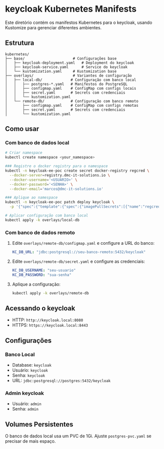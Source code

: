 # keycloak Kubernetes Manifests

Este diretório contém os manifestos Kubernetes para o keycloak, usando Kustomize para gerenciar diferentes ambientes.

## Estrutura

```
kubernetes/
├── base/                      # Configurações base
│   ├── keycloak-deployment.yaml   # Deployment do keycloak
│   ├── keycloak-service.yaml      # Service do keycloak
│   └── kustomization.yaml     # Kustomization base
├── overlays/                  # Variantes de configuração
│   ├── local-db/             # Configuração com banco local
│   │   ├── postgres-*.yaml   # Manifestos do PostgreSQL
│   │   ├── configmap.yaml    # ConfigMap com configs locais
│   │   ├── secret.yaml       # Secrets com credenciais
│   │   └── kustomization.yaml
│   └── remote-db/            # Configuração com banco remoto
│       ├── configmap.yaml    # ConfigMap com configs remotas
│       ├── secret.yaml       # Secrets com credenciais
│       └── kustomization.yaml
```

## Como usar



### Com banco de dados local

```bash
# Criar namespace
kubectl create namespace <your_namespace>

### Registre o docker registry para o namespace
kubectl -n keycloak-ee-poc create secret docker-registry regcred \
  --docker-server=registry.dmc-it-solutions.io \
  --docker-username='<USUARIO>' \
  --docker-password='<SENHA>' \
  --docker-email='marcos@dmc-it-solutions.io'

### Aplique ao namespace
kubectl -n keycloak-ee-poc patch deploy keycloak \
  -p '{"spec":{"template":{"spec":{"imagePullSecrets":[{"name":"regcred"}]}}}}'

# Aplicar configuração com banco local
kubectl apply -k overlays/local-db
```

### Com banco de dados remoto

1. Edite `overlays/remote-db/configmap.yaml` e configure a URL do banco:
   ```yaml
   KC_DB_URL: "jdbc:postgresql://seu-banco-remoto:5432/keycloak"
   ```

2. Edite `overlays/remote-db/secret.yaml` e configure as credenciais:
   ```yaml
   KC_DB_USERNAME: "seu-usuario"
   KC_DB_PASSWORD: "sua-senha"
   ```

3. Aplique a configuração:
   ```bash
   kubectl apply -k overlays/remote-db
   ```

## Acessando o keycloak

- HTTP: `http://keycloak.local:8080`
- HTTPS: `https://keycloak.local:8443`

## Configurações

### Banco Local
- Database: `keycloak`
- Usuário: `keycloak`
- Senha: `keycloak`
- URL: `jdbc:postgresql://postgres:5432/keycloak`

### Admin keycloak
- Usuário: `admin`
- Senha: `admin`

## Volumes Persistentes

O banco de dados local usa um PVC de 1Gi. Ajuste `postgres-pvc.yaml` se precisar de mais espaço.
